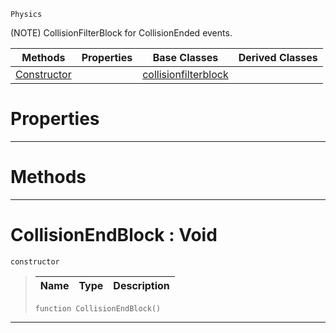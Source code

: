  `Physics`

(NOTE) CollisionFilterBlock for CollisionEnded events.

|Methods|Properties|Base Classes|Derived Classes|
|---|---|---|---|
|[ Constructor](collisionendblock.md#collisionendblock-void)| |[collisionfilterblock](collisionfilterblock.md)| |


 #  Properties


---  
 #  Methods


---  
 #  CollisionEndBlock : Void

 `constructor`

> 
> |Name|Type|Description|
> |---|---|---|
> ```TS:Nada
> function CollisionEndBlock()
> ``` 


---  
 

 
